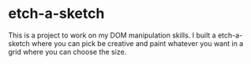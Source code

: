 # etch-a-sketch
This is a project to work on my DOM manipulation skills. 
I built a etch-a-sketch where you can pick be creative and paint whatever you want in a grid where you can choose the size.